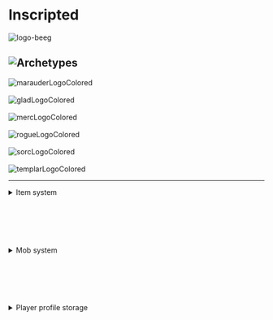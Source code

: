 # Inscripted

![logo-beeg](https://github.com/amorabot/Inscripted/assets/16783145/7a0b5918-e269-4e26-a5c1-4479d8bed8e9)

![Archetypes](https://github.com/amorabot/Inscripted/assets/16783145/eaa49118-0b6f-42bf-abdd-87c69b76f8cf)
-----------------------------------------------------------------------------------------------------------------


![marauderLogoColored](https://github.com/amorabot/Inscripted/assets/16783145/847efa3d-9c72-40db-867d-26facb9f0eb7)
<br/><br/>
![gladLogoColored](https://github.com/amorabot/Inscripted/assets/16783145/2b2bdce4-4e39-4928-a77b-ed826d4f0fd1)
<br/><br/>
![mercLogoColored](https://github.com/amorabot/Inscripted/assets/16783145/8b406f3f-c479-477c-a7f0-0d6f3b5875cb)
<br/><br/>
![rogueLogoColored](https://github.com/amorabot/Inscripted/assets/16783145/91577227-b5e5-436d-bf74-a3c46ee5b289)
<br/><br/>
![sorcLogoColored](https://github.com/amorabot/Inscripted/assets/16783145/d9fcf757-806c-4386-8c70-571f91ed0ac6)
<br/><br/>
![templarLogoColored](https://github.com/amorabot/Inscripted/assets/16783145/623f998c-b214-48bb-bbe9-c51f53b2a322)

-----------------------------------------------------------------------------------------------------------------
<details>

<summary>Item system</summary>

# Generic item generation (Swords and axes shown)
![image](https://github.com/amorabot/RPG-Elements/assets/16783145/691cb89a-0687-47bc-aefb-d0d5e0a8df3b)


![image](https://github.com/amorabot/RPG-Elements/assets/16783145/57d26f35-8dfa-40fa-9e4b-0b31bb8d4844)
</details>

<br/><br/>
-----------------------------------------------------------------------------------------------------------------
<details>
<summary>Mob system</summary>

# Custom Mobs:
  - ![image](https://user-images.githubusercontent.com/16783145/229311488-ecff6cdb-bf89-4526-9ba8-b1a05c2f9c6c.png)
# Custom Drops:
  - ![image](https://user-images.githubusercontent.com/16783145/229311923-8271516b-9ac5-4bff-871e-a0f96e9e0be5.png)
</details>

<br/><br/>
-----------------------------------------------------------------------------------------------------------------
<details>
<summary>Player profile storage</summary>

# Player profile storage using JSON format:
![image](https://github.com/amorabot/RPG-Elements/assets/16783145/ad3a6724-b3c7-4681-98e3-80eb6ce96334)

# Basic CRUD operations with profiles
</details>
